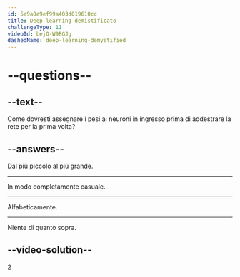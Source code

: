 ```yaml
---
id: 5e9a0e9ef99a403d019610cc
title: Deep learning demistificato
challengeType: 11
videoId: bejQ-W9BGJg
dashedName: deep-learning-demystified
---
```


# --questions--

## --text--

Come dovresti assegnare i pesi ai neuroni in ingresso prima di addestrare la rete per la prima volta?

## --answers--

Dal più piccolo al più grande.

---

In modo completamente casuale.

---

Alfabeticamente.

---

Niente di quanto sopra.

## --video-solution--

2

